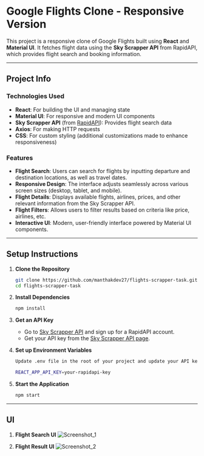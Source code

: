 # Google Flights Clone - Responsive Version

This project is a responsive clone of Google Flights built using **React** and **Material UI**. It fetches flight data using the **Sky Scrapper API** from RapidAPI, which provides flight search and booking information.

---

## Project Info

### **Technologies Used**

- **React**: For building the UI and managing state
- **Material UI**: For responsive and modern UI components
- **Sky Scrapper API** (from [RapidAPI](https://rapidapi.com/apiheya/api/sky-scrapper)): Provides flight search data
- **Axios**: For making HTTP requests
- **CSS**: For custom styling (additional customizations made to enhance responsiveness)

### **Features**

- **Flight Search**: Users can search for flights by inputting departure and destination locations, as well as travel dates.
- **Responsive Design**: The interface adjusts seamlessly across various screen sizes (desktop, tablet, and mobile).
- **Flight Details**: Displays available flights, airlines, prices, and other relevant information from the Sky Scrapper API.
- **Flight Filters**: Allows users to filter results based on criteria like price, airlines, etc.
- **Interactive UI**: Modern, user-friendly interface powered by Material UI components.

---

## Setup Instructions

1. **Clone the Repository**
   ```bash
   git clone https://github.com/manthakdev27/flights-scrapper-task.git
   cd flights-scrapper-task
   ```
2. **Install Dependencies**
   ```bash
   npm install
   ```
3. **Get an API Key**

   - Go to [Sky Scrapper API](https://rapidapi.com/apiheya/api/sky-scrapper) and sign up for a RapidAPI account.
   - Get your API key from the [Sky Scrapper API page](https://rapidapi.com/apiheya/api/sky-scrapper).

4. **Set up Environment Variables**
   ```bash
   Update .env file in the root of your project and update your API key like this:

   REACT_APP_API_KEY=your-rapidapi-key
   ```
5. **Start the Application**
   ```bash
   npm start
   ```

---
## UI

1. **Flight Search UI**
![Screenshot_1](https://github.com/user-attachments/assets/8113320e-ec28-4590-90f2-7ae17ab97089)

2. **Flight Result UI**
![Screenshot_2](https://github.com/user-attachments/assets/01d83600-1c2f-4c1a-8957-5d296d844ca4)
